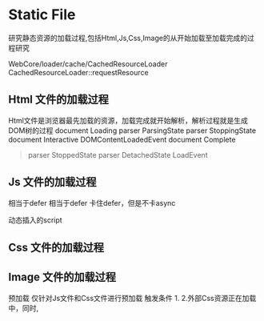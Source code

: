 # Static File 
研究静态资源的加载过程,包括Html,Js,Css,Image的从开始加载至加载完成的过程研究


WebCore/loader/cache/CachedResourceLoader  CachedResourceLoader::requestResource

## Html 文件的加载过程
Html文件是浏览器最先加载的资源，加载完成就开始解析，解析过程就是生成DOM树的过程
document  Loading
parser   ParsingState
parser   StoppingState
document Interactive
DOMContentLoadedEvent
document Complete
> parser   StoppedState
parser   DetachedState
LoadEvent
## Js 文件的加载过程
<script type='text/javascript'></script>
<script async src=''></script>
<script defer src=''></script>
<script defer async src=''></script>
<script  async src=''></script>
<script ></script>
<script type='module' src=''></script>  相当于defer
<script type='module'></script>  相当于defer
<script ></script>

<script></script> 卡住defer，但是不卡async
动态插入的script
## Css 文件的加载过程

## Image 文件的加载过程

预加载
仅针对Js文件和Css文件进行预加载
触发条件
1.<script src></script>
2.外部Css资源正在加载中，同时<script></script>,




